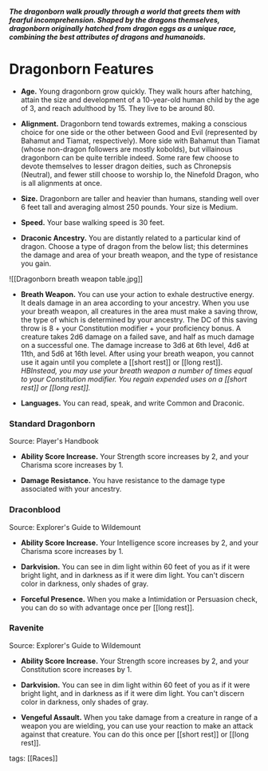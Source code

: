 **_The dragonborn walk proudly through a world that greets them with fearful incomprehension. Shaped by the dragons themselves, dragonborn originally hatched from dragon eggs as a unique race, combining the best attributes of dragons and humanoids._**

# Dragonborn Features

-   **Age.** Young dragonborn grow quickly. They walk hours after hatching, attain the size and development of a 10-year-old human child by the age of 3, and reach adulthood by 15. They live to be around 80.

-   **Alignment.** Dragonborn tend towards extremes, making a conscious choice for one side or the other between Good and Evil (represented by Bahamut and Tiamat, respectively). More side with Bahamut than Tiamat (whose non-dragon followers are mostly kobolds), but villainous dragonborn can be quite terrible indeed. Some rare few choose to devote themselves to lesser dragon deities, such as Chronepsis (Neutral), and fewer still choose to worship Io, the Ninefold Dragon, who is all alignments at once.

-   **Size.** Dragonborn are taller and heavier than humans, standing well over 6 feet tall and averaging almost 250 pounds. Your size is Medium.

-   **Speed.** Your base walking speed is 30 feet.

-   **Draconic Ancestry.** You are distantly related to a particular kind of dragon. Choose a type of dragon from the below list; this determines the damage and area of your breath weapon, and the type of resistance you gain.

![[Dragonborn breath weapon table.jpg]]

-   **Breath Weapon.** You can use your action to exhale destructive energy. It deals damage in an area according to your ancestry. When you use your breath weapon, all creatures in the area must make a saving throw, the type of which is determined by your ancestry. The DC of this saving throw is 8 + your Constitution modifier + your proficiency bonus. A creature takes 2d6 damage on a failed save, and half as much damage on a successful one. The damage increase to 3d6 at 6th level, 4d6 at 11th, and 5d6 at 16th level. After using your breath weapon, you cannot use it again until you complete a [[short rest]] or [[long rest]]. _HBInstead, you may use your breath weapon a number of times equal to your Constitution modifier. You regain expended uses on a [[short rest]] or [[long rest]]._

-   **Languages.** You can read, speak, and write Common and Draconic.

### Standard Dragonborn

Source: Player's Handbook

-   **Ability Score Increase.** Your Strength score increases by 2, and your Charisma score increases by 1.

-   **Damage Resistance.** You have resistance to the damage type associated with your ancestry.

### Draconblood

Source: Explorer's Guide to Wildemount

-   **Ability Score Increase.** Your Intelligence score increases by 2, and your Charisma score increases by 1.

-   **Darkvision.** You can see in dim light within 60 feet of you as if it were bright light, and in darkness as if it were dim light. You can't discern color in darkness, only shades of gray.

-   **Forceful Presence.** When you make a Intimidation or Persuasion check, you can do so with advantage once per [[long rest]].

### Ravenite

Source: Explorer's Guide to Wildemount

-   **Ability Score Increase.** Your Strength score increases by 2, and your Constitution score increases by 1.

-   **Darkvision.** You can see in dim light within 60 feet of you as if it were bright light, and in darkness as if it were dim light. You can't discern color in darkness, only shades of gray.

-   **Vengeful Assault.** When you take damage from a creature in range of a weapon you are wielding, you can use your reaction to make an attack against that creature. You can do this once per [[short rest]] or [[long rest]].

tags: [[Races]]